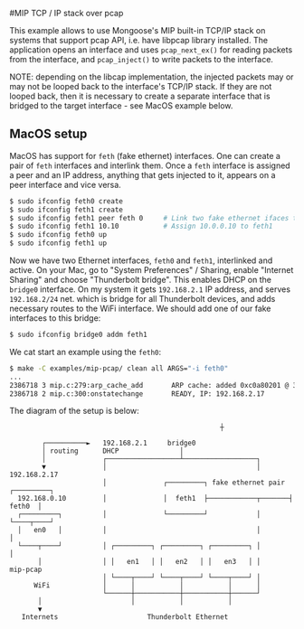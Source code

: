 #MIP TCP / IP stack over pcap

This example allows to use Mongoose's MIP built-in TCP/IP stack on systems
that support pcap API, i.e. have libpcap library installed. The application
opens an interface and uses `pcap_next_ex()` for reading packets from the
interface, and `pcap_inject()` to write packets to the interface.

NOTE: depending on the libcap implementation, the injected packets may
or may not be looped back to the interface's TCP/IP stack. If they are
not looped back, then it is necessary to create a separate interface that
is bridged to the target interface - see MacOS example below.

## MacOS setup

MacOS has support for `feth` (fake ethernet) interfaces. One can create a pair
of `feth` interfaces and interlink them. Once a `feth` interface is assigned
a peer and an IP address, anything that gets injected to it, appears on a
peer interface and vice versa.

```sh
$ sudo ifconfig feth0 create
$ sudo ifconfig feth1 create
$ sudo ifconfig feth1 peer feth 0     # Link two fake ethernet ifaces together
$ sudo ifconfig feth1 10.10           # Assign 10.0.0.10 to feth1
$ sudo ifconfig feth0 up
$ sudo ifconfig feth1 up
```

Now we have two Ethernet interfaces, `feth0` and `feth1`, interlinked and active.
On your Mac, go to "System Preferences" / Sharing, enable "Internet Sharing"
and choose "Thunderbolt bridge". This enables DHCP on the `bridge0` interface.
On my system it gets `192.168.2.1` IP address, and serves `192.168.2/24` net.
which is bridge for all Thunderbolt devices, and adds necessary routes to the
WiFi interface. We should add one of our fake interfaces to this bridge:

```sh
$ sudo ifconfig bridge0 addm feth1
```

We cat start an example using the `feth0`:

```sh
$ make -C examples/mip-pcap/ clean all ARGS="-i feth0" 
...
2386718 3 mip.c:279:arp_cache_add       ARP cache: added 0xc0a80201 @ 36:77:4d:be:e0:80
2386718 2 mip.c:300:onstatechange       READY, IP: 192.168.2.17
```

The diagram of the setup is below:

```
                                                    ┼

        ┌──────────►   192.168.2.1     bridge0
        │ routing      DHCP               │
        │              ┌──────────────────┴──────────────────┐
        ▼              │                                     │       192.168.2.17
                       │              ┌─────────┐ fake ethernet pair ┌─────────┐
  192.168.0.10         │              │  feth1  ├────────────┬───────┤  feth0  │
  ┌─────────┐          │              └─────────┘            │       └────┬────┘
  │   en0   │          │                                     │            │
  └────┬────┘          │ ┌─────────┐ ┌─────────┐ ┌─────────┐ │            │
       │               │ │   en1   │ │   en2   │ │   en3   │ │         mip-pcap
                       │ └────┬────┘ └────┬────┘ └────┬────┘ │
      WiFi             │      │           │           │      │
                       └──────┼───────────┼───────────┼──────┘
       │                      │           │           │
       ▼
   Internets                      Thunderbolt Ethernet
```
